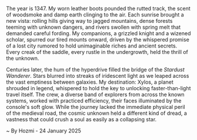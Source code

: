 
The year is 1347.  My worn leather boots pounded the rutted track, the scent of woodsmoke and damp earth clinging to the air.  Each sunrise brought a new vista: rolling hills giving way to jagged mountains, dense forests teeming with unknown dangers, and rivers swollen with spring melt that demanded careful fording.  My companions, a grizzled knight and a wizened scholar, spurred our tired mounts onward, driven by the whispered promise of a lost city rumored to hold unimaginable riches and ancient secrets.  Every creak of the saddle, every rustle in the undergrowth, held the thrill of the unknown.

Centuries later, the hum of the hyperdrive filled the bridge of the *Stardust Wanderer*.  Stars blurred into streaks of iridescent light as we leaped across the vast emptiness between galaxies.  My destination: Xylos, a planet shrouded in legend, whispered to hold the key to unlocking faster-than-light travel itself.  The crew, a diverse band of explorers from across the known systems, worked with practiced efficiency, their faces illuminated by the console's soft glow.  While the journey lacked the immediate physical peril of the medieval road, the cosmic unknown held a different kind of dread, a vastness that could crush a soul as easily as a collapsing star.

~ By Hozmi - 24 January 2025
